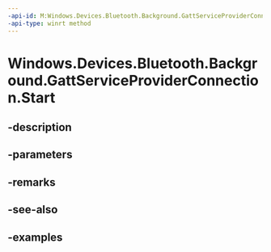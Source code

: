 ```yaml
---
-api-id: M:Windows.Devices.Bluetooth.Background.GattServiceProviderConnection.Start
-api-type: winrt method
---
```


<!-- Method syntax.
public void GattServiceProviderConnection.Start()
-->

# Windows.Devices.Bluetooth.Background.GattServiceProviderConnection.Start

## -description

## -parameters

## -remarks

## -see-also

## -examples

